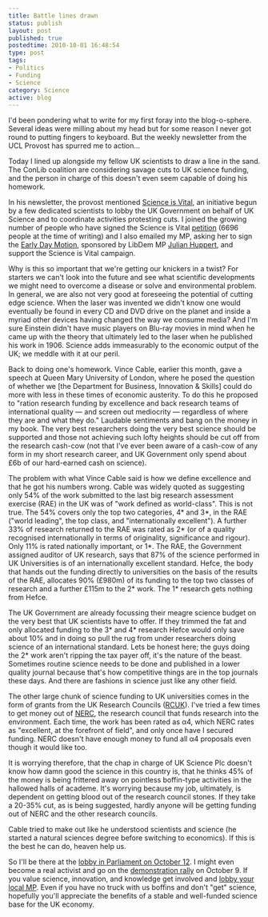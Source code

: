 ```yaml
---
title: Battle lines drawn
status: publish
layout: post
published: true
postedtime: 2010-10-01 16:48:54
type: post
tags: 
- Politics
- Funding
- Science
category: Science
active: blog
---
```


I'd been pondering what to write for my first foray into the blog-o-sphere. Several ideas were milling about my head but for some reason I never got round to putting fingers to keyboard. But the weekly newsletter from the UCL Provost has spurred me to action...

Today I lined up alongside my fellow UK scientists to draw a line in the sand. The ConLib coalition are considering savage cuts to UK science funding, and the person in charge of this doesn't even seem capable of doing his homework.

In his newsletter, the provost mentioned <a title="Science is Vital website" href="http://http://scienceisvital.org.uk/" target="_self">Science is Vital</a>, an initiative begun by a few dedicated scientists to lobby the UK Government on behalf of UK Science and to coordinate activities protesting cuts. I joined the growing number of people who have signed the Science is Vital <a title="Science is Vital petition" href="http://scienceisvital.org.uk/sign-the-petition/" target="_self">petition</a> (&#65279;6696 people at the time of writing) and I also emailed my MP, asking her to sign the <a title="Early day motion in support of UK Science" href="http://edmi.parliament.uk/edmi/EDMDetails.aspx?EDMID=41727&amp;SESSION=905" target="_self">Early Day Motion</a>, sponsored by LibDem MP <a title="Julian Huppert's website " href="http://www.julianhuppert.org.uk/" target="_self">Julian Huppert</a>, and support the Science is Vital campaign.

Why is this so important that we're getting our knickers in a twist? For starters we can't look into the future and see what scientific developments we might need to overcome a disease or solve and environmental problem. In general, we are also not very good at foreseeing the potential of cutting edge science. When the laser was invented we didn't know one would eventually be found in every CD and DVD drive on the planet and inside a myriad other devices having changed the way we consume media? And I'm sure Einstein didn't have music players on Blu-ray movies in mind when he came up with the theory that ultimately led to the laser when he published his work in 1906. Science adds immeasurably to the economic output of the UK; we meddle with it at our peril.

Back to doing one's homework. Vince Cable, earlier this month, gave a speech at Queen Mary University of London, where he posed the question of whether we \[the Department for Business, Innovation &amp; Skills\] could do more with less in these times of economic austerity. To do this he proposed to "ration research funding by excellence and back research teams of international quality &mdash; and screen out mediocrity &mdash; regardless of where they are and what they do." Laudable sentiments and bang on the money in my book. The very best researchers doing the very best science should be supported and those not achieving such lofty heights should be cut off from the research cash-cow (not that I've ever been aware of a cash-cow of any form in my short research career, and UK Government only spend about &pound;6b of our hard-earned cash on science).

The problem with what Vince Cable said is how we define excellence and that he got his numbers wrong. Cable was widely quoted as suggesting only 54% of the work submitted to the last big research assessment exercise (RAE) in the UK was of "work defined as world-class". This is not true. The 54% covers only the top two categories, 4* and 3*, in the RAE ("world leading", the top class, and "internationally excellent"). A further 33% of research returned to the RAE was rated as 2* (or of a quality recognised internationally in terms of originality, significance and rigour). Only 11% is rated nationally important, or 1*. The RAE, the Government assigned auditor of UK research, says that 87% of the science performed in UK Universities is of an internationally excellent standard. Hefce, the body that hands out the funding directly to universities on the basis of the results of the RAE, allocates 90% (&pound;980m) of its funding to the top two classes of research and a further &pound;115m to the 2* work. The 1* research gets nothing from Hefce.

The UK Government are already focussing their meagre science budget on the very best that UK scientists have to offer. If they trimmed the fat and only allocated funding to the 3* and 4* research Hefce would only save about 10% and in doing so pull the rug from under researchers doing science of an international standard. Lets be honest here; the guys doing the 2* work aren't ripping the tax payer off, it's the nature of the beast. Sometimes routine science needs to be done and published in a lower quality journal because that's how competitive things are in the top journals these days. And there are fashions in science just like any other field.

The other large chunk of science funding to UK universities comes in the form of grants from the UK Research Councils (<a title="Research Councils UK Website" href="http://www.rcuk.ac.uk/" target="_self">RCUK</a>). I've tried a few times to get money out of <a title="NERC's Website" href="http://www.nerc.ac.uk/" target="_self">NERC</a>, the research council that funds research into the environment. Each time, the work has been rated as &alpha;4, which NERC rates as "excellent, at the forefront of field", and only once have I secured funding. NERC doesn't have enough money to fund all &alpha;4 proposals even though it would like too.

It is worrying therefore, that the chap in charge of UK Science Plc doesn't know how damn good the science in this country is, that he thinks 45% of the money is being frittered away on pointless boffin-type activities in the hallowed halls of academe. It's worrying because my job, ultimately, is dependent on getting blood out of the research council stones. If they take a 20-35% cut, as is being suggested, hardly anyone will be getting funding out of NERC and the other research councils.

Cable tried to make out like he understood scientists and science (he started a natural sciences degree before switching to economics). If this is the best he can do, heaven help us.

So I'll be there at the <a href="http://scienceisvital.org.uk/lobby-parliament/" target="_self">lobby in Parliament on October 12</a>. I might even become a real activist and go on the <a href="http://scienceisvital.org.uk/attend-the-demo/" target="_self">demonstration rally</a> on October 9. If you value science, innovation, and knowledge get involved and <a href="http://scienceisvital.org.uk/write-to-your-mp/" target="_self">lobby your local MP</a>. Even if you have no truck with us boffins and don't "get" science, hopefully you'll appreciate the benefits of a stable and well-funded science base for the UK economy.
